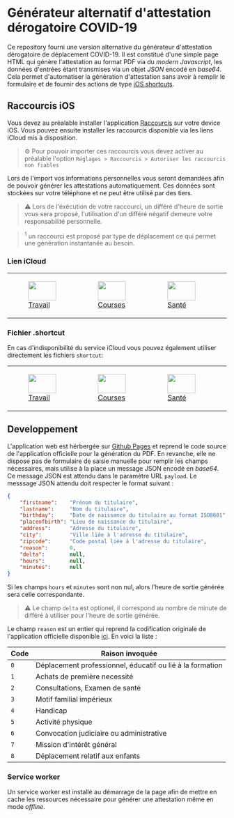# Générateur alternatif d'attestation dérogatoire COVID-19

Ce repository fourni une version alternative du générateur d'attestation
dérogatoire de déplacement COVID-19. Il est constitué d'une simple page HTML
qui génère l'attestation au format PDF via du _modern Javascript_, les données
d'entrées étant transmises via un objet _JSON_ encodé en _base64_. Cela permet
d'automatiser la génération d'attestation sans avoir à remplir le formulaire
et de fournir des actions de type
[iOS shortcuts](https://support.apple.com/fr-fr/guide/shortcuts/welcome/ios).

## Raccourcis iOS

Vous devez au préalable installer l'application
[Raccourcis](https://apps.apple.com/fr/app/raccourcis/id915249334) sur votre
device iOS. Vous pouvez ensuite installer les raccourcis disponible via les
liens iCloud mis à disposition.

> :gear: Pour pouvoir importer ces raccourcis vous devez activer au préalable
l'option `Réglages > Raccourcis > Autoriser les raccourcis non fiables`

Lors de l'import vos informations personnelles vous seront demandées afin de
pouvoir générer les attestations automatiquement. Ces données sont stockées sur
votre téléphone et ne peut être utilisé par des tiers.

> :warning: Lors de l'éxécution de votre raccourci, un différé d'heure de sortie
vous sera proposé, l'utilisation d'un différé négatif demeure votre
responsabilité personnelle.

> <sup>1</sup> un raccourci est proposé par type de déplacement ce qui permet une
génération instantanée au besoin.

### Lien iCloud

<table>
    <tr>
        <td>
            <a href="https://www.icloud.com/shortcuts/f4975d211a614cb6abfa63f85bee70cc">
                <figure class="image">
                    <img width="64" height="44" src="https://raw.githubusercontent.com/Faylixe/covidcert/main/images/ios/work.png"><br>
                    <figcaption>Travail</figcaption>
                </figure>
            </a>
        </td>
        <td>
            <a href="https://www.icloud.com/shortcuts/852d7fd1bb8e4fd3b644cd9a971160f2">
                <figure class="image">
                    <img width="64" height="44" src="https://raw.githubusercontent.com/Faylixe/covidcert/main/images/ios/shopping.png"><br>
                    <figcaption>Courses</figcaption>
                </figure>
            </a>
        </td>
        <td>
            <a href="https://www.icloud.com/shortcuts/c4cddd0e259c431990247eb60f7d57fb">
                <figure class="image">
                    <img width="64" height="44" src="https://raw.githubusercontent.com/Faylixe/covidcert/main/images/ios/health.png"><br>
                    <figcaption>Santé</figcaption>
                </figure>
            </a>
        </td>
        <td>
            <a href="https://www.icloud.com/shortcuts/624fd52f188a4fb59be221865c32e2cf">
                <figure class="image">
                    <img width="64" height="44" src="https://raw.githubusercontent.com/Faylixe/covidcert/main/images/ios/family.png"><br>
                    <figcaption>Famille</figcaption>
                </figure>
            </a>
        </td>
        <td>
            <a href="https://www.icloud.com/shortcuts/f9fea98a27a94315a1e22e7f8f849afb">
                <figure class="image">
                    <img width="64" height="44" src="https://raw.githubusercontent.com/Faylixe/covidcert/main/images/ios/disability.png"><br>
                    <figcaption>Handicap</figcaption>
                </figure>
            </a>
        </td>
        <td>
            <a href="https://www.icloud.com/shortcuts/d44f2830d97848ce8a1598430ad4bff3">
                <figure class="image">
                    <img width="64" height="44" src="https://raw.githubusercontent.com/Faylixe/covidcert/main/images/ios/activity.png"><br>
                    <figcaption>Activité</figcaption>
                </figure>
            </a>
        </td>
        <td>
            <a href="https://www.icloud.com/shortcuts/43d5f7ba21ca4123990456b21be6edea">
                <figure class="image">
                    <img width="64" height="44" src="https://raw.githubusercontent.com/Faylixe/covidcert/main/images/ios/justice.png"><br>
                    <figcaption>Convocation</figcaption>
                </figure>
            </a>
        </td>
        <td>
            <a href="https://www.icloud.com/shortcuts/1a80f03f393c48d2b7df0ddb92e3d367">
                <figure class="image">
                    <img width="64" height="44" src="https://raw.githubusercontent.com/Faylixe/covidcert/main/images/ios/mission.png"><br>
                    <figcaption>Mission</figcaption>
                </figure>
            </a>
        </td>
        <td>
            <a href="https://www.icloud.com/shortcuts/760af80828d348bcb86d89bae04f60b7">
                <figure class="image">
                    <img width="64" height="44" src="https://raw.githubusercontent.com/Faylixe/covidcert/main/images/ios/children.png"><br>
                    <figcaption>Enfants</figcaption>
                </figure>
            </a>
        </td>
    </tr>
</table>

### Fichier .shortcut

En cas d'indisponibilité du service iCloud vous pouvez également utiliser directement les fichiers `shortcut`:

<table>
    <tr>
        <td>
            <a href="https://raw.githubusercontent.com/Faylixe/covidcert/main/shortcuts/work.shortcut">
                <figure class="image">
                    <img width="64" height="44" src="https://raw.githubusercontent.com/Faylixe/covidcert/main/images/ios/work.png"><br>
                    <figcaption>Travail</figcaption>
                </figure>
            </a>
        </td>
        <td>
            <a href="https://raw.githubusercontent.com/Faylixe/covidcert/main/shortcuts/shopping.shortcut">
                <figure class="image">
                    <img width="64" height="44" src="https://raw.githubusercontent.com/Faylixe/covidcert/main/images/ios/shopping.png"><br>
                    <figcaption>Courses</figcaption>
                </figure>
            </a>
        </td>
        <td>
            <a href="https://raw.githubusercontent.com/Faylixe/covidcert/main/shortcuts/health.shortcut">
                <figure class="image">
                    <img width="64" height="44" src="https://raw.githubusercontent.com/Faylixe/covidcert/main/images/ios/health.png"><br>
                    <figcaption>Santé</figcaption>
                </figure>
            </a>
        </td>
        <td>
            <a href="https://raw.githubusercontent.com/Faylixe/covidcert/main/shortcuts/family.shortcut">
                <figure class="image">
                    <img width="64" height="44" src="https://raw.githubusercontent.com/Faylixe/covidcert/main/images/ios/family.png"><br>
                    <figcaption>Famille</figcaption>
                </figure>
            </a>
        </td>
        <td>
            <a href="https://raw.githubusercontent.com/Faylixe/covidcert/main/shortcuts/disability.shortcut">
                <figure class="image">
                    <img width="64" height="44" src="https://raw.githubusercontent.com/Faylixe/covidcert/main/images/ios/disability.png"><br>
                    <figcaption>Handicap</figcaption>
                </figure>
            </a>
        </td>
        <td>
            <a href="https://raw.githubusercontent.com/Faylixe/covidcert/main/shortcuts/activity.shortcut">
                <figure class="image">
                    <img width="64" height="44" src="https://raw.githubusercontent.com/Faylixe/covidcert/main/images/ios/activity.png"><br>
                    <figcaption>Activité</figcaption>
                </figure>
            </a>
        </td>
        <td>
            <a href="https://raw.githubusercontent.com/Faylixe/covidcert/main/shortcuts/justice.shortcut">
                <figure class="image">
                    <img width="64" height="44" src="https://raw.githubusercontent.com/Faylixe/covidcert/main/images/ios/justice.png"><br>
                    <figcaption>Convocation</figcaption>
                </figure>
            </a>
        </td>
        <td>
            <a href="https://raw.githubusercontent.com/Faylixe/covidcert/main/shortcuts/mission.shortcut">
                <figure class="image">
                    <img width="64" height="44" src="https://raw.githubusercontent.com/Faylixe/covidcert/main/images/ios/mission.png"><br>
                    <figcaption>Mission</figcaption>
                </figure>
            </a>
        </td>
        <td>
            <a href="https://raw.githubusercontent.com/Faylixe/covidcert/main/shortcuts/children.shortcut">
                <figure class="image">
                    <img width="64" height="44" src="https://raw.githubusercontent.com/Faylixe/covidcert/main/images/ios/children.png"><br>
                    <figcaption>Enfants</figcaption>
                </figure>
            </a>
        </td>
    </tr>
</table>

## Developpement

L'application web est hérbergée sur [Github Pages](https://pages.github.com)
et reprend le code source de l'application officielle pour la génération du
PDF. En revanche, elle ne dispose pas de formulaire de saisie manuelle pour
remplir les champs nécessaires, mais utilise à la place un message JSON
encodé en _base64_. Ce message JSON est attendu dans le paramètre URL `payload`.
Le messsage JSON attendu doit respecter le format suivant :

```json
{
    "firstname":    "Prénom du titulaire",
    "lastname":     "Nom du titulaire",
    "birthday":     "Date de naissance du titulaire au format ISO8601",
    "placeofbirth": "Lieu de naissance du titulaire",
    "address":      "Adresse du titulaire",
    "city":         "Ville liée à l'adresse du titulaire",
    "zipcode":      "Code postal liée à l'adresse du titulaire",
    "reason":       0,
    "delta":        null,
    "hours":        null,
    "minutes":      null
}
```

Si les champs `hours` et `minutes` sont non nul, alors l'heure de sortie générée sera
celle correspondante.

> :warning: Le champ `delta` est optionel, il correspond au nombre de minute de différé à
utiliser pour l'heure de sortie générée.

Le champ `reason` est un entier qui reprend la codification originale de
l'application officielle disponible
[ici](https://github.com/LAB-MI/attestation-deplacement-derogatoire-q4-2020).
En voici la liste :

| Code | Raison invoquée |
| ---- | --------------- |
| `0`  | Déplacement professionnel, éducatif ou lié à la formation |
| `1`  | Achats de première necessité                              |
| `2`  | Consultations, Examen de santé                            |
| `3`  | Motif familial impérieux                                  |
| `4`  | Handicap                                                  |
| `5`  | Activité physique                                         |
| `6`  | Convocation judiciaire ou administrative                  |
| `7`  | Mission d'intérêt général                                 |
| `8`  | Déplacement relatif aux enfants                           |


### Service worker

Un service worker est installé au démarrage de la page afin de mettre en cache les ressources
nécessaire pour générer une attestation même en mode _offline_.
